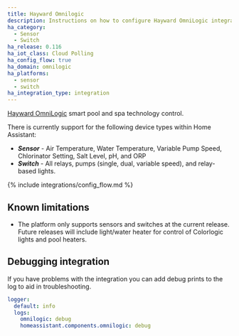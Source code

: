 ```yaml
---
title: Hayward Omnilogic
description: Instructions on how to configure Hayward OmniLogic integration.
ha_category:
  - Sensor
  - Switch
ha_release: 0.116
ha_iot_class: Cloud Polling
ha_config_flow: true
ha_domain: omnilogic
ha_platforms:
  - sensor
  - switch
ha_integration_type: integration
---
```


[Hayward OmniLogic](https://www.hayward-pool.com/shop/en/pools/omnilogic-i-auomni--1) smart pool and spa technology control.

There is currently support for the following device types within Home Assistant:

- ***Sensor*** - Air Temperature, Water Temperature, Variable Pump Speed, Chlorinator Setting, Salt Level, pH, and ORP
- ***Switch*** - All relays, pumps (single, dual, variable speed), and relay-based lights.

{% include integrations/config_flow.md %}

## Known limitations

- The platform only supports sensors and switches at the current release. Future releases will include light/water heater for control of Colorlogic lights and pool heaters.

## Debugging integration

If you have problems with the integration you can add debug prints to the log to aid in troubleshooting.

```yaml
logger:
  default: info
  logs:
    omnilogic: debug
    homeassistant.components.omnilogic: debug
